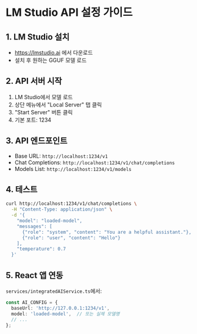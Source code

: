 # LM Studio API 설정 가이드

## 1. LM Studio 설치
- https://lmstudio.ai 에서 다운로드
- 설치 후 원하는 GGUF 모델 로드

## 2. API 서버 시작
1. LM Studio에서 모델 로드
2. 상단 메뉴에서 "Local Server" 탭 클릭
3. "Start Server" 버튼 클릭
4. 기본 포트: 1234

## 3. API 엔드포인트
- Base URL: `http://localhost:1234/v1`
- Chat Completions: `http://localhost:1234/v1/chat/completions`
- Models List: `http://localhost:1234/v1/models`

## 4. 테스트
```bash
curl http://localhost:1234/v1/chat/completions \
  -H "Content-Type: application/json" \
  -d '{
    "model": "loaded-model",
    "messages": [
      {"role": "system", "content": "You are a helpful assistant."},
      {"role": "user", "content": "Hello"}
    ],
    "temperature": 0.7
  }'
```

## 5. React 앱 연동
`services/integratedAIService.ts`에서:
```typescript
const AI_CONFIG = {
  baseUrl: 'http://127.0.0.1:1234/v1',
  model: 'loaded-model',  // 또는 실제 모델명
  // ...
};
```

